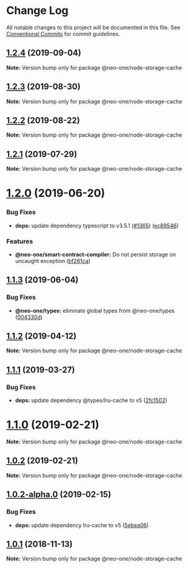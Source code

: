 # Change Log

All notable changes to this project will be documented in this file.
See [Conventional Commits](https://conventionalcommits.org) for commit guidelines.

## [1.2.4](https://github.com/neo-one-suite/neo-one/compare/@neo-one/node-storage-cache@1.2.3...@neo-one/node-storage-cache@1.2.4) (2019-09-04)

**Note:** Version bump only for package @neo-one/node-storage-cache





## [1.2.3](https://github.com/neo-one-suite/neo-one/compare/@neo-one/node-storage-cache@1.2.2...@neo-one/node-storage-cache@1.2.3) (2019-08-30)

**Note:** Version bump only for package @neo-one/node-storage-cache





## [1.2.2](https://github.com/neo-one-suite/neo-one/compare/@neo-one/node-storage-cache@1.2.1...@neo-one/node-storage-cache@1.2.2) (2019-08-22)

**Note:** Version bump only for package @neo-one/node-storage-cache





## [1.2.1](https://github.com/neo-one-suite/neo-one/compare/@neo-one/node-storage-cache@1.2.0...@neo-one/node-storage-cache@1.2.1) (2019-07-29)

**Note:** Version bump only for package @neo-one/node-storage-cache





# [1.2.0](https://github.com/neo-one-suite/neo-one/compare/@neo-one/node-storage-cache@1.1.3...@neo-one/node-storage-cache@1.2.0) (2019-06-20)


### Bug Fixes

* **deps:** update dependency typescript to v3.5.1 ([#1365](https://github.com/neo-one-suite/neo-one/issues/1365)) ([ec89546](https://github.com/neo-one-suite/neo-one/commit/ec89546))


### Features

* **@neo-one/smart-contract-compiler:** Do not persist storage on uncaught exception ([bf261ca](https://github.com/neo-one-suite/neo-one/commit/bf261ca))





## [1.1.3](https://github.com/neo-one-suite/neo-one/compare/@neo-one/node-storage-cache@1.1.2...@neo-one/node-storage-cache@1.1.3) (2019-06-04)


### Bug Fixes

* **@neo-one/types:** eliminate global types from @neo-one/types ([004330d](https://github.com/neo-one-suite/neo-one/commit/004330d))





## [1.1.2](https://github.com/neo-one-suite/neo-one/compare/@neo-one/node-storage-cache@1.1.1...@neo-one/node-storage-cache@1.1.2) (2019-04-12)

**Note:** Version bump only for package @neo-one/node-storage-cache





## [1.1.1](https://github.com/neo-one-suite/neo-one/compare/@neo-one/node-storage-cache@1.1.0...@neo-one/node-storage-cache@1.1.1) (2019-03-27)


### Bug Fixes

* **deps:** update dependency @types/lru-cache to v5 ([2fc1502](https://github.com/neo-one-suite/neo-one/commit/2fc1502))





# [1.1.0](https://github.com/neo-one-suite/neo-one/compare/@neo-one/node-storage-cache@1.0.2...@neo-one/node-storage-cache@1.1.0) (2019-02-21)

**Note:** Version bump only for package @neo-one/node-storage-cache





## [1.0.2](https://github.com/neo-one-suite/neo-one/compare/@neo-one/node-storage-cache@1.0.2-alpha.0...@neo-one/node-storage-cache@1.0.2) (2019-02-21)

**Note:** Version bump only for package @neo-one/node-storage-cache





## [1.0.2-alpha.0](https://github.com/neo-one-suite/neo-one/compare/@neo-one/node-storage-cache@1.0.1...@neo-one/node-storage-cache@1.0.2-alpha.0) (2019-02-15)


### Bug Fixes

* **deps:** update dependency lru-cache to v5 ([5ebea06](https://github.com/neo-one-suite/neo-one/commit/5ebea06))





## [1.0.1](https://github.com/neo-one-suite/neo-one/compare/@neo-one/node-storage-cache@1.0.0...@neo-one/node-storage-cache@1.0.1) (2018-11-13)

**Note:** Version bump only for package @neo-one/node-storage-cache
